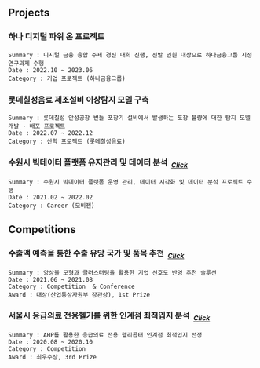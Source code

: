 ## Projects

### 하나 디지털 파워 온 프로젝트
~~~
Summary : 디지털 금융 융합 주제 경진 대회 진행, 선발 인원 대상으로 하나금융그룹 지정 연구과제 수행
Date : 2022.10 ~ 2023.06
Category : 기업 프로젝트 (하나금융그룹)
~~~


### 롯데칠성음료 제조설비 이상탐지 모델 구축
~~~
Summary : 롯데칠성 안성공장 번들 포장기 설비에서 발생하는 포장 불량에 대한 탐지 모델 개발 · 배포 프로젝트
Date : 2022.07 ~ 2022.12
Category : 산학 프로젝트 (롯데칠성음료)
~~~

### 수원시 빅데이터 플랫폼 유지관리 및 데이터 분석 &nbsp;<sub>[*Click*](https://github.com/juunho/Suwon-2021)</sub> 
~~~
Summary : 수원시 빅데이터 플랫폼 운영 관리, 데이터 시각화 및 데이터 분석 프로젝트 수행
Date : 2021.02 ~ 2022.02
Category : Career (모비젠)
~~~

## Competitions

### 수출액 예측을 통한 수출 유망 국가 및 품목 추천 &nbsp;<sub>[*Click*](https://github.com/juunho/Completed_Projects/tree/main/2.%20%EC%88%98%EC%B6%9C%EC%95%A1%20%EC%98%88%EC%B8%A1%EC%9D%84%20%ED%86%B5%ED%95%9C%20%EC%88%98%EC%B6%9C%20%EC%9C%A0%EB%A7%9D%20%EA%B5%AD%EA%B0%80%20%EB%B0%8F%20%ED%92%88%EB%AA%A9%20%EC%B6%94%EC%B2%9C)</sub> 
~~~
Summary : 앙상블 모형과 클러스터링을 활용한 기업 선호도 반영 추천 솔루션
Date : 2021.06 ~ 2021.08
Category : Competition  & Conference
Award : 대상(산업통상자원부 장관상), 1st Prize
~~~

### 서울시 응급의료 전용헬기를 위한 인계점 최적입지 분석 &nbsp;<sub>[*Click*](https://github.com/juunho/Completed_Projects/tree/main/1.%20%EC%84%9C%EC%9A%B8%EC%8B%9C%20%EC%9D%91%EA%B8%89%EC%9D%98%EB%A3%8C%20%EC%A0%84%EC%9A%A9%ED%97%AC%EA%B8%B0%EB%A5%BC%20%EC%9C%84%ED%95%9C%20%EC%9D%B8%EA%B3%84%EC%A0%90%20%EC%B5%9C%EC%A0%81%EC%9E%85%EC%A7%80%20%EB%B6%84%EC%84%9D)</sub> 
~~~
Summary : AHP를 활용한 응급의료 전용 헬리콥터 인계점 최적입지 선정
Date : 2020.08 ~ 2020.10
Category : Competition 
Award : 최우수상, 3rd Prize
~~~






